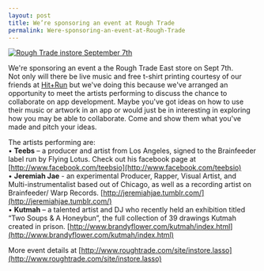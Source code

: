 ```yaml
---
layout: post
title: We’re sponsoring an event at Rough Trade
permalink: Were-sponsoring-an-event-at-Rough-Trade
---
```


[![](http://wpug.net/wp-content/uploads/2011/08/teebs_event.png "Rough Trade instore September 7th")](http://wpug.net/wp-content/uploads/2011/08/teebs_event.png)

We're sponsoring an event a the Rough Trade East store on Sept 7th.  
Not only will there be live music and free t-shirt printing courtesy of our friends at [Hit+Run](http://thehitandrun.com/) but we've doing this because we've arranged an opportunity to meet the artists performing to discuss the chance to collaborate on app development. Maybe you've got ideas on how to use their music or artwork in an app or would just be in interesting in exploring how you may be able to collaborate. Come and show them what you've made and pitch your ideas.

The artists performing are:  
• **Teebs** – a producer and artist from Los Angeles, signed to the Brainfeeder label run by Flying Lotus. Check out his facebook page at [http://www.facebook.com/teebsio](http://www.facebook.com/teebsio)  
• **Jeremiah Jae** - an experimental Producer, Rapper, Visual Artist, and Multi-instrumentalist based out of Chicago, as well as a recording artist on Brainfeeder/ Warp Records. [http://jeremiahjae.tumblr.com/](http://jeremiahjae.tumblr.com/)  
• **Kutmah** – a talented artist and DJ who recently held an exhibition titled “Two Soups & A Honeybun”, the full collection of 39 drawings Kutmah created in prison. [http://www.brandyflower.com/kutmah/index.html](http://www.brandyflower.com/kutmah/index.html)

More event details at [http://www.roughtrade.com/site/instore.lasso](http://www.roughtrade.com/site/instore.lasso)
